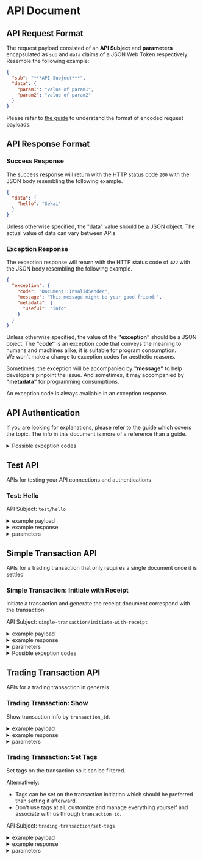 # API Document

## API Request Format

The request payload consisted of an __API Subject__ and __parameters__ encapsulated as `sub` and `data` claims of a JSON
Web Token respectively.
Resemble the following example:

~~~json
{
  "sub": "***API Subject***",
  "data": {
    "param1": "value of param1",
    "param2": "value of param2"
  }
}
~~~

Please refer to [the guide](./guides.md#understand-the-authentication) to understand the format of encoded request
payloads.

## API Response Format

### Success Response

The success response will return with the HTTP status code `200` with the JSON body resembling the following example.

~~~json
{
  "data": {
    "hello": "Sekai"
  }
}
~~~

Unless otherwise specified, the "data" value should be a JSON object.
The actual value of data can vary between APIs.

### Exception Response

The exception response will return with the HTTP status code of `422` with the JSON body resembling the following
example.

~~~json
{
  "exception": {
    "code": "Document::InvalidSender",
    "message": "This message might be your good friend.",
    "metadata": {
      "useful": "info"
    }
  }
}
~~~

Unless otherwise specified, the value of the __"exception"__ should be a JSON object.
The __"code"__ is an exception code that conveys the meaning to humans and machines alike;
it is suitable for program consumption.  
We won't make a change to exception codes for aesthetic reasons.

Sometimes, the exception will be accompanied by __"message"__ to help developers pinpoint the issue.
And sometimes, it may accompanied by __"metadata"__ for programming consumptions.

An exception code is always available in an exception response.

## API Authentication

If you are looking for explanations, please refer to [the guide](./guides.md#understand-the-authentication) which covers
the topic.
The info in this document is more of a reference than a guide.

<details>
  <summary>Possible exception codes</summary>

 Code                   | Description                                                                                                                                                 
 ------------------------|-------------------------------------------------------------------------------------------------------------------------------------------------------------
 JWT::KeyNotFound       | The kid specified in the JWT header can't be found in the system. You should also check the API endpoint because each project has a different API endpoint. 
 JWT::IATDrift          | The `iat` claim in the JWT drifts beyond the acceptable period. The token may be stale, or the clock on the system used to generate the token is unusable.  
 JWT::InvalidSubject    | Unrecognized `API subject` specified.                                                                                                                       
 JWT::VerificationError | Mainly invalid signature; please check: the secret key and API endpoint.                                                                                    
 JWT::DecodeError       | General JWT docode isuues; this exception code shoud accompanied with a useful message for debugging.                                                       
 JWT::SchemaViolation   | Some of the fields is not conformed to agreed format at the JWT level.                                                                                      

</details>

## Test API

APIs for testing your API connections and authentications

### Test: Hello

API Subject: `test/hello`
<details>
  <summary>example payload</summary>

~~~json
{
  "sub": "test/hello",
  "data": {
    "name": "Sekai"
  }
}
~~~

</details>

<details>
  <summary>example response</summary>

~~~json
{
  "data": {
    "hello": "Sekai"
  }
}
~~~

</details>

<details>
  <summary>parameters</summary>

 Name | Type   | Required | Remarks 
 ------|--------|----------|---------
 name | String | true     | <N/A>   

</details>

## Simple Transaction API

APIs for a trading transaction that only requires a single document once it is settled

### Simple Transaction: Initiate with Receipt

Initiate a transaction and generate the receipt document correspond with the transaction.

API Subject: `simple-transaction/initiate-with-receipt`
<details>
  <summary>example payload</summary>

~~~json
{
  "sub": "simple-transaction/initiate-with-receipt",
  "data": {
    "transaction_id": "TEST-RECEIPT-0001",
    "document": {
      "issued_at": "2023-11-30T17:00:00Z",
      "buyer_info": {
        "name": "เมธี วัชรีเมาคลีกระโทก",
        "identity": {
          "type": "NIDN",
          "national_id_number": "1234567851231"
        },
        "address": {
          "country_id": "TH",
          "post_code": "20180",
          "changwat_id": "20",
          "amphoe_id": "2009",
          "tambon_id": "200905",
          "street_name": "ถนนข่าวสาร",
          "soi": "ตรอกไดแอกอน",
          "building_number": "123/456"
        }
      },
      "line_items": [
        {
          "name": "ข้าวโพดปิ้ง",
          "unit_price": "15",
          "quantity": "5"
        }
      ]
    },
    "customization": {
      "theme": {
        "id": "retail-hatsu",
        "color": "#cd0czb"
      }
    }
  }
}
~~~

</details>

<details>
  <summary>example response</summary>

~~~json
{
  "data": {
    "success": true
  }
}
~~~

</details>

<details>
  <summary>parameters</summary>

There are tons of information surrounding the standard; it is intended to be used as a universal
all-purposed representation of as many use cases as possible.

And we have to admit we really can't write about every rule mentioned in the standard here or we are just writing
another standard.
However, we perform reasonable validations on your inputs to ensure they can be represented in the format specified by
the standard.

__We would highly recommend__ starting with the example, and if you think our APIs don't support your use cases, you can
always contact us in [the discussions section](https://github.com/slime-systems/slime-document--support/discussions).
We are positive that we will have a good solution for you.

 Name                                            | Type                 | Required    | Remarks                                                                                                                                                                                                                                                                                                                                 
 -------------------------------------------------|----------------------|-------------|-----------------------------------------------------------------------------------------------------------------------------------------------------------------------------------------------------------------------------------------------------------------------------------------------------------------------------------------
 transaction_id                                  | String               | true        | Client-generated transaction ID;<br>must be unique within the project;<br>__accepted regex pattern:__ `/^[-_\/a-zA-Z0-9]+$/`;<br>__max length:__ 30                                                                                                                                                                                     
 document                                        | JSON Object          | true        | The data of the receipt to be generated                                                                                                                                                                                                                                                                                                 
 document.ref                                    | String               | false       | Client-generated document reference;<br>must be unique within the transaction;<br>__default value:__ `<the sequence of the document in the transaction>`;<br> A pair of `transaction_id` and `ref` can be used to refer to a document in other API. If you don't set the `ref`, you have to rely on soon-to-be-generated `document_id`. 
 document.buyer_info                             | JSON Object          | true        | <N/A>                                                                                                                                                                                                                                                                                                                                   
 document.buyer_info.name                        | String               | true        | <N/A>                                                                                                                                                                                                                                                                                                                                   
 document.buyer_info.identity                    | JSON Object          | true        | Legal identity of the buyer                                                                                                                                                                                                                                                                                                             
 document.buyer_info.identity.type               | String               | true        | One of: __TXID__ (Tax ID, for juristic persons), __NIDN__ (National ID Number, for Thai Citizen), __CCPT__ (Passport Number) __OTHR__ (Other, custom ID)                                                                                                                                                                                
 document.buyer_info.identity.tax_id             | String               | conditional | __accepted regex pattern:__ `/^\d{13}$/`                                                                                                                                                                                                                                                                                                
 document.buyer_info.identity.branch_id          | String               | false       | __accepted regex pattern:__ `/^\d{5}$/`                                                                                                                                                                                                                                                                                                 
 document.buyer_info.identity.national_id_number | String               | conditional | __accepted regex pattern:__ `/^\d{13}$/`                                                                                                                                                                                                                                                                                                
 document.buyer_info.identity.passport_number    | String               | conditional | __accepted regex pattern:__ `/^[a-zA-Z0-9]+$/`                                                                                                                                                                                                                                                                                          
 document.buyer_info.identity.other_id           | String               | conditional | <N/A>                                                                                                                                                                                                                                                                                                                                   
 document.buyer_info.email                       | String               | false       | <N/A>                                                                                                                                                                                                                                                                                                                                   
 document.buyer_info.phone_number                | String               | false       | <N/A>                                                                                                                                                                                                                                                                                                                                   
 document.buyer_info.address                     | JSON Object          | conditional | <N/A>                                                                                                                                                                                                                                                                                                                                   
 document.buyer_info.address.country_id          | String               | true        | ISO 3166-1 alpha-2 country code                                                                                                                                                                                                                                                                                                         
 document.buyer_info.address.post_code           | String               | true        | <N/A>                                                                                                                                                                                                                                                                                                                                   
 document.buyer_info.address.changwat_id         | String               | conditional | Thailand's Changwat code                                                                                                                                                                                                                                                                                                                
 document.buyer_info.address.amphoe_id           | String               | conditional | Thailand's Amphoe code                                                                                                                                                                                                                                                                                                                  
 document.buyer_info.address.tambon_id           | String               | conditional | Thailand's Tambon code                                                                                                                                                                                                                                                                                                                  
 document.buyer_info.address.moo                 | String               | false       | <N/A>                                                                                                                                                                                                                                                                                                                                   
 document.buyer_info.address.moo_barn            | String               | false       | <N/A>                                                                                                                                                                                                                                                                                                                                   
 document.buyer_info.address.street_name         | String               | false       | <N/A>                                                                                                                                                                                                                                                                                                                                   
 document.buyer_info.address.soi                 | String               | false       | <N/A>                                                                                                                                                                                                                                                                                                                                   
 document.buyer_info.address.building_name       | String               | false       | <N/A>                                                                                                                                                                                                                                                                                                                                   
 document.buyer_info.address.building_number     | String               | false       | <N/A>                                                                                                                                                                                                                                                                                                                                   
 document.buyer_info.address.floor               | String               | false       | <N/A>                                                                                                                                                                                                                                                                                                                                   
 document.buyer_info.address.room                | String               | false       | <N/A>                                                                                                                                                                                                                                                                                                                                   
 document.buyer_info.address.line1               | String               | conditional | <N/A>                                                                                                                                                                                                                                                                                                                                   
 document.buyer_info.address.line2               | String               | false       | <N/A>                                                                                                                                                                                                                                                                                                                                   
 document.line_items                             | Array\<JSON Object\> | true        | List of items involved in the trading transactions;<br>__min size:__ 1;<br>__max size:__ 1,000                                                                                                                                                                                                                                          
 document.line_items[].product_id                | String               | false       | <N/A>                                                                                                                                                                                                                                                                                                                                   
 document.line_items[].name                      | String               | true        | <N/A>                                                                                                                                                                                                                                                                                                                                   
 document.line_items[].description               | String               | false       | <N/A>                                                                                                                                                                                                                                                                                                                                   
 document.line_items[].unit_price                | Decimal as String    | true        | Do not sent float via JSON; it is a lossy format                                                                                                                                                                                                                                                                                        
 document.line_items[].quantity                  | Decimal as String    | true        | Do not sent float via JSON; it is a lossy format                                                                                                                                                                                                                                                                                        
 document.line_items[].unit_code                 | String               | false       | Unit code listed in UN/CEFACT Recommendation No. 20                                                                                                                                                                                                                                                                                     
 document.issued_at                              | String               | false       | ISO-8601-formatted timestamp of the time the trading transaction was settled; it can be in the past or present, but it wouldn't make much sense to be in the future.                                                                                                                                                                    
 document.theme_parameters                       | JSON Object          | conditional | Theme-specific parameters, you should not sent the parameters unless specified by the theme you are using.                                                                                                                                                                                                                              
 customization                                   | JSON Object          | true        | Customization for the trading trasaction; it is required because, at least, you must pick a theme (skin) for the documents.                                                                                                                                                                                                             
 customization.theme                             | JSON Object          | true        | <N/A>                                                                                                                                                                                                                                                                                                                                   
 customization.theme.id                          | String               | true        | Theme ID                                                                                                                                                                                                                                                                                                                                
 customization.quirks                            | JSON Object          | false       | Options for customize beyond standards; AKA: non-standard customizations; should be left blank in generals but please contact us when you have a challenge you cannot overcome by standard means.                                                                                                                                       
 tags                                            | Array\<String\>      | false       | The transaction can be tagged; similar to hash tags, you can filter your transactions by a tag;<br>__min size:__ 0;<br>__max size:__ 2                                                                                                                                                                                                  

</details>

<details>
  <summary>Possible exception codes</summary>

 Code                           | Description                                                                                                                                               
 --------------------------------|-----------------------------------------------------------------------------------------------------------------------------------------------------------
 SchemaViolation                | <N/A>                                                                                                                                                     
 Certificate::NotReady          | <N/A>                                                                                                                                                     
 Fund::InsufficientBalance      | Please top up your account                                                                                                                                
 Trade::Initiated               | The trading transaction with the supplied `transaction_id` already existed.                                                                               
 Trade::DocumentExists          | The document with `transaction_id` and `ref` pair already existed. This exception let you add idempotency to your document generation by given its `ref`. 
 Seller::NotConfigured          | Seller info not ready                                                                                                                                     
 Buyer::InvalidEmail            | <N/A>                                                                                                                                                     
 Buyer::InvalidPhoneNumber      | <N/A>                                                                                                                                                     
 Buyer::InvalidCountry          | <N/A>                                                                                                                                                     
 Buyer::InvalidPostcode         | <N/A>                                                                                                                                                     
 Buyer::InvalidChangwat         | <N/A>                                                                                                                                                     
 Buyer::InvalidAmphoe           | <N/A>                                                                                                                                                     
 Buyer::InvalidTambon           | <N/A>                                                                                                                                                     
 Buyer::AmphoeNotInChangwat     | <N/A>                                                                                                                                                     
 Buyer::TambonNotInAmphoe       | <N/A>                                                                                                                                                     
 LineItems::InvalidUnitCode     | <N/A>                                                                                                                                                     
 Theme::NotFound                | <N/A>                                                                                                                                                     
 Theme::UnsupportedDocumentType | <N/A>                                                                                                                                                     
 Theme::UnsupportedLanguage     | <N/A>                                                                                                                                                     

</details>

## Trading Transaction API

APIs for a trading transaction in generals

### Trading Transaction: Show

Show transaction info by `transaction_id`.

<details>
  <summary>example payload</summary>

~~~json
{
  "sub": "trading-transaction/show",
  "data": {
    "transaction_id": "TEST-TRANSACTION-0001",
    "include_documents": "latest"
  }
}
~~~

</details>

<details>
  <summary>example response</summary>

~~~json
{
  "data": {
    "id": "TEST-TRANSACTION-0001",
    "initiated_at": "2023-11-20T11:38:57Z",
    "trade_value": "90.0",
    "tags": [],
    "system_tags": [
      "NIDN:1234567851234"
    ],
    "storage_used": 120171,
    "documents": [
      {
        "id": "TEST-TRANSACTION-0001D1",
        "sequence": 1,
        "ref": "1",
        "ready": true,
        "xml_size": 12942,
        "pdf_size": 107229
      }
    ]
  }
}
~~~

</details>


<details>
  <summary>parameters</summary>

 Name              | Type           | Required | Remarks                                                                                                                                                                                                                                                                                                                                       
 -------------------|----------------|----------|-----------------------------------------------------------------------------------------------------------------------------------------------------------------------------------------------------------------------------------------------------------------------------------------------------------------------------------------------
 transaction_id    | String         | true     | <N/A>                                                                                                                                                                                                                                                                                                                                         
 include_documents | Enum\<String\> | false    | __"latest"__: include the latest document of the transactions; __"readied"__: include documents readied to be view or download; __"all"__: include all documents of the transaction; __Omit the parameter__ if you don't want to include data about the documents, which will save you some bandwidth and having slightly better performance. 

</details>

### Trading Transaction: Set Tags

Set tags on the transaction so it can be filtered.

Alternatively:

* Tags can be set on the transaction initiation which should be preferred than setting it afterward.
* Don't use tags at all, customize and manage everything yourself and associate with us through `transaction_id`.

API Subject: `trading-transaction/set-tags`
<details>
  <summary>example payload</summary>

~~~json
{
  "sub": "trading-transaction/set-tags",
  "data": {
    "transaction_id": "TEST-TRANSACTION-0001",
    "tags": [
      "order_id:314159",
      "customer_id:265358"
    ]
  }
}
~~~

</details>

<details>
  <summary>example response</summary>

~~~json
{
  "data": {
    "success": true
  }
}
~~~

</details>

<details>
  <summary>parameters</summary>

 Name           | Type            | Required | Remarks                                                     
 ----------------|-----------------|----------|-------------------------------------------------------------
 transaction_id | String          | true     | <N/A>                                                       
 tags           | Array\<String\> | true     | __maximum array length:__ 2; __maximum string length:__ 255 

</details>
